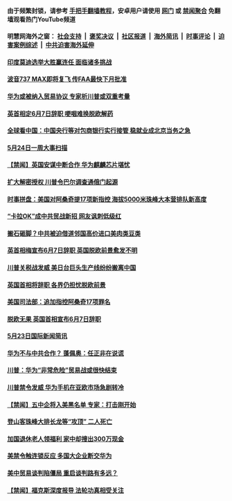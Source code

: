 #### 由于频繁封锁，请参考 [手把手翻墙教程](https://github.com/gfw-breaker/guides/wiki/使用Nginx反向代理翻墙（平台通用）)，安卓用户请使用 [网门](https://github.com/gfw-breaker/bn-android/blob/master/ogate.md?t=05250035) 或 [禁闻聚合](https://github.com/gfw-breaker/bn-android) 免翻墙观看热门YouTube频道 

#### 明慧网海外之窗：&nbsp;[社会支持](140.md?t=05250035) &nbsp;|&nbsp; [褒奖决议](282.md?t=05250035) &nbsp;|&nbsp; [社区报道](91.md?t=05250035) &nbsp;|&nbsp; [海外简讯](245.md?t=05250035) &nbsp;|&nbsp; [时事评论](251.md?t=05250035) &nbsp;|&nbsp; [迫害案例综述](328.md?t=05250035) &nbsp;|&nbsp; [中共迫害海外延伸](236.md?t=05250035) 

#### [印度莫迪选举大胜赢连任 面临诸多挑战](../pages/prog202/a102585957.md?t=05250035) 

#### [波音737 MAX即将复飞 传FAA最快下月批准](../pages/prog202/a102585878.md?t=05250035) 

#### [华为或被纳入贸易协议 专家析川普或双重考量](../pages/prog202/a102585939.md?t=05250035) 

#### [英首相定6月7日辞职 哽咽难换脱欧解药](../pages/prog202/a102585930.md?t=05250035) 

#### [全球看中国：中国央行等对包商银行实行接管 稳就业成北京当务之急](../pages/prog202/a102585925.md?t=05250035) 

#### [5月24日一周大事扫描](../pages/prog202/a102585908.md?t=05250035) 

#### [【禁闻】英国安谋中断合作 华为麒麟芯片堪忧](../pages/prog202/a102585898.md?t=05250035) 

#### [扩大解密授权 川普令巴尔调查通俄门起源](../pages/prog202/a102585884.md?t=05250035) 

#### [时事拼盘：美国对阿桑奇提17项新指控 海拔5000米珠峰大本营排队新高度](../pages/prog202/a102585869.md?t=05250035) 

#### [“卡拉OK”成中共贸战新招 网友讽刺低级红](../pages/prog202/a102585840.md?t=05250035) 

#### [搬石砸脚？中共被迫借道邻国高价进口美肉类豆类](../pages/prog202/a102585831.md?t=05250035) 

#### [英首相梅宣布6月7日辞职 英国脱欧前景愈发不明](../pages/prog202/a102585783.md?t=05250035) 


#### [川普关税战发威 美日台巨头生产线纷纷搬离中国](../pages/prog202/a102585691.md?t=05250035) 

#### [英国首相将辞职 各界仍担忧脱欧前景](../pages/prog202/a102585726.md?t=05250035) 

#### [美国司法部：追加指控阿桑奇17项罪名](../pages/prog202/a102585728.md?t=05250035) 

#### [脱欧无果 英国首相宣布6月7日辞职](../pages/prog202/a102585716.md?t=05250035) 


#### [5月23日国际新闻简讯](../pages/prog202/a102585549.md?t=05250035) 

#### [华为不与中共合作？ 蓬佩奥：任正非在说谎](../pages/prog202/a102585448.md?t=05250035) 

#### [川普：华为“非常危险”贸易战或很快结束](../pages/prog202/a102585421.md?t=05250035) 

#### [川普禁令发威 华为手机在亚欧市场急剧转冷](../pages/prog202/a102585389.md?t=05250035) 


#### [【禁闻】五中企将入美黑名单 专家：打击刚开始](../pages/prog202/a102585327.md?t=05250035) 

#### [登山客珠峰大排长龙等“攻顶”  二人死亡](../pages/prog202/a102585175.md?t=05250035) 

#### [加国退休老人领福利 家中却搜出300万现金](../pages/prog202/a102585322.md?t=05250035) 


#### [美禁令触连锁反应 多国大企业断交华为](../pages/prog202/a102585247.md?t=05250035) 

#### [美中贸易谈判陷僵局 重启谈判路有多远？](../pages/prog202/a102585181.md?t=05250035) 

#### [【禁闻】福克斯深度报导 法轮功真相受关注](../pages/prog202/a102585164.md?t=05250035) 

